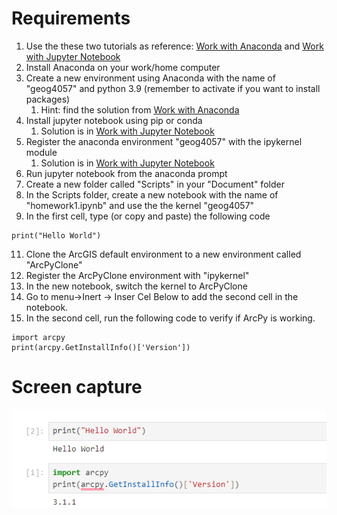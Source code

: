 # Requirements
1. Use the these two tutorials as reference: [Work with Anaconda](../Tutorials/Work_with_Anaconda.md) and [Work with Jupyter Notebook](../Tutorials/Work_with_Jupyter_Notebook.md)
2. Install Anaconda on your work/home computer
3. Create a new environment using Anaconda with the name of "geog4057" and python 3.9 (remember to activate if you want to install packages) 
	1. Hint: find the solution from [Work with Anaconda](../Tutorials/Work_with_Anaconda.md)
4. Install jupyter notebook using pip or conda 
	1. Solution is in  [Work with Jupyter Notebook](../Tutorials/Work_with_Jupyter_Notebook.md)
5. Register the anaconda environment "geog4057" with the ipykernel module 
	1. Solution is in  [Work with Jupyter Notebook](../Tutorials/Work_with_Jupyter_Notebook.md)
6. Run jupyter notebook from the anaconda prompt 
7. Create a new folder called "Scripts" in your "Document" folder
8. In the Scripts folder, create a new notebook with the name of "homework1.ipynb" and use the the kernel "geog4057"
9. In the first cell,  type (or copy and paste) the following code

 ```
print("Hello World")
 ```

11. Clone the ArcGIS default environment to a new environment called "ArcPyClone"
12. Register the ArcPyClone environment with "ipykernel"
13. In the new notebook, switch the kernel to ArcPyClone
14. Go to menu->Inert -> Inser Cel Below to add the second cell in the notebook. 
15. In the second cell, run the following code to verify if ArcPy is working. 

```
import arcpy
print(arcpy.GetInstallInfo()['Version'])
```

# Screen capture 


![](<../img/Pasted%20image%2020230905180829.png>)

